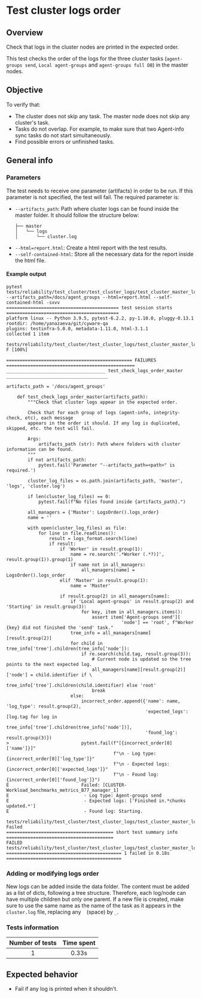 # Test cluster logs order

## Overview 

Check that logs in the cluster nodes are printed in the expected order.

This test checks the order of the logs for the three cluster tasks (`agent-groups send`, `Local agent-groups` and `agent-groups full DB`) in the master nodes. 

## Objective

To verify that:
- The cluster does not skip any task. The master node does not skip any cluster's task.
- Tasks do not overlap. For example, to make sure that two Agent-info sync tasks do not start simultaneously.
- Find possible errors or unfinished tasks.

## General info
### Parameters
The test needs to receive one parameter (artifacts) in order to be run. If this parameter is not specified, the test will fail. The required parameter is:
- `--artifacts_path`: Path where cluster logs can be found inside the master folder. It should follow the structure below:
    ```.
    ├── master
    │   └── logs
    │       └── cluster.log
    ```
- `--html=report.html`: Create a html report with the test results. 
- `--self-contained-html`: Store all the necessary data for the report inside the html file.

#### Example output
```shell
pytest tests/reliability/test_cluster/test_cluster_logs/test_cluster_master_logs_order/ --artifacts_path=/docs/agent_groups --html=report.html --self-contained-html -sxvv 
========================================== test session starts ==========================================
platform linux -- Python 3.9.5, pytest-6.2.2, py-1.10.0, pluggy-0.13.1
rootdir: /home/yanazaeva/git/cyware-qa
plugins: testinfra-5.0.0, metadata-1.11.0, html-3.1.1
collected 1 item                                                                                        

tests/reliability/test_cluster/test_cluster_logs/test_cluster_master_logs_order/test_cluster_master_logs_order.py F [100%]

=============================================== FAILURES ================================================
_____________________________________ test_check_logs_order_master ______________________________________

artifacts_path = '/docs/agent_groups'

    def test_check_logs_order_master(artifacts_path):
        """Check that cluster logs appear in the expected order.
    
        Check that for each group of logs (agent-info, integrity-check, etc), each message
        appears in the order it should. If any log is duplicated, skipped, etc. the test will fail.
    
        Args:
            artifacts_path (str): Path where folders with cluster information can be found.
        """
        if not artifacts_path:
            pytest.fail('Parameter "--artifacts_path=<path>" is required.')
    
        cluster_log_files = os.path.join(artifacts_path, 'master', 'logs', 'cluster.log')
    
        if len(cluster_log_files) == 0:
            pytest.fail(f"No files found inside {artifacts_path}.")
    
        all_managers = {'Master': LogsOrder().logs_order}
        name = ''
    
        with open(cluster_log_files) as file:
            for line in file.readlines():
                result = logs_format.search(line)
                if result:
                    if 'Worker' in result.group(1):
                        name = re.search('.*Worker (.*?)]', result.group(1)).group(1)
                        if name not in all_managers:
                            all_managers[name] = LogsOrder().logs_order
                    elif 'Master' in result.group(1):
                        name = 'Master'
    
                    if result.group(2) in all_managers[name]:
                        if 'Local agent-groups' in result.group(2) and 'Starting' in result.group(3):
                            for key, item in all_managers.items():
                                assert item['Agent-groups send'][
                                           'node'] == 'root', f"Worker {key} did not finished the 'send' task."
                        tree_info = all_managers[name][result.group(2)]
                        for child in tree_info['tree'].children(tree_info['node']):
                            if re.search(child.tag, result.group(3)):
                                # Current node is updated so the tree points to the next expected log.
                                all_managers[name][result.group(2)]['node'] = child.identifier if \
                                    tree_info['tree'].children(child.identifier) else 'root'
                                break
                        else:
                            incorrect_order.append({'name': name, 'log_type': result.group(2),
                                                    'expected_logs': [log.tag for log in
                                                                      tree_info['tree'].children(tree_info['node'])],
                                                    'found_log': result.group(3)})
>                           pytest.fail(f"[{incorrect_order[0]['name']}]"
                                        f"\n - Log type: {incorrect_order[0]['log_type']}"
                                        f"\n - Expected logs: {incorrect_order[0]['expected_logs']}"
                                        f"\n - Found log: {incorrect_order[0]['found_log']}")
E                           Failed: [CLUSTER-Workload_benchmarks_metrics_B77_manager_1]
E                            - Log type: Agent-groups send
E                            - Expected logs: ['Finished in.*chunks updated.*']
E                            - Found log: Starting.

tests/reliability/test_cluster/test_cluster_logs/test_cluster_master_logs_order/test_cluster_master_logs_order.py:96: Failed
======================================== short test summary info ========================================
FAILED tests/reliability/test_cluster/test_cluster_logs/test_cluster_master_logs_order/test_cluster_master_logs_order.py::test_check_logs_order_master
=========================================== 1 failed in 0.18s ===========================================
```

### Adding or modifying logs order
New logs can be added inside the data folder. The content must be added as a list of dicts, following a tree structure. Therefore, each log/node can have multiple children but only one parent. If a new file is created, make sure to use the same name as the name of the task as it appears in the `cluster.log` file, replacing any ` ` (space) by `_`.

### Tests information

| Number of tests | Time spent |
|:--:|:--:|
| 1 | 0.33s |

## Expected behavior

- Fail if any log is printed when it shouldn't.

